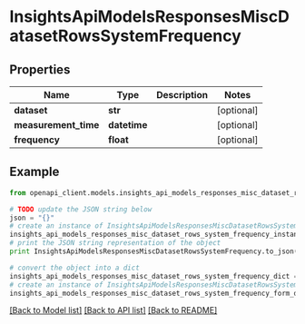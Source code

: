# InsightsApiModelsResponsesMiscDatasetRowsSystemFrequency


## Properties
Name | Type | Description | Notes
------------ | ------------- | ------------- | -------------
**dataset** | **str** |  | [optional] 
**measurement_time** | **datetime** |  | [optional] 
**frequency** | **float** |  | [optional] 

## Example

```python
from openapi_client.models.insights_api_models_responses_misc_dataset_rows_system_frequency import InsightsApiModelsResponsesMiscDatasetRowsSystemFrequency

# TODO update the JSON string below
json = "{}"
# create an instance of InsightsApiModelsResponsesMiscDatasetRowsSystemFrequency from a JSON string
insights_api_models_responses_misc_dataset_rows_system_frequency_instance = InsightsApiModelsResponsesMiscDatasetRowsSystemFrequency.from_json(json)
# print the JSON string representation of the object
print InsightsApiModelsResponsesMiscDatasetRowsSystemFrequency.to_json()

# convert the object into a dict
insights_api_models_responses_misc_dataset_rows_system_frequency_dict = insights_api_models_responses_misc_dataset_rows_system_frequency_instance.to_dict()
# create an instance of InsightsApiModelsResponsesMiscDatasetRowsSystemFrequency from a dict
insights_api_models_responses_misc_dataset_rows_system_frequency_form_dict = insights_api_models_responses_misc_dataset_rows_system_frequency.from_dict(insights_api_models_responses_misc_dataset_rows_system_frequency_dict)
```
[[Back to Model list]](../README.md#documentation-for-models) [[Back to API list]](../README.md#documentation-for-api-endpoints) [[Back to README]](../README.md)


